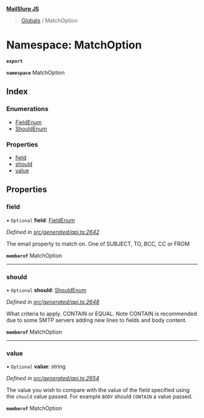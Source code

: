 **[MailSlurp JS](../README.md)**

> [Globals](../README.md) / MatchOption

# Namespace: MatchOption

**`export`** 

**`namespace`** MatchOption

## Index

### Enumerations

* [FieldEnum](../enums/matchoption.fieldenum.md)
* [ShouldEnum](../enums/matchoption.shouldenum.md)

### Properties

* [field](matchoption.md#field)
* [should](matchoption.md#should)
* [value](matchoption.md#value)

## Properties

### field

• `Optional` **field**: [FieldEnum](../enums/matchoption.fieldenum.md)

*Defined in [src/generated/api.ts:2642](https://github.com/mailslurp/mailslurp-client/blob/67ec74c/src/generated/api.ts#L2642)*

The email property to match on. One of SUBJECT, TO, BCC, CC or FROM

**`memberof`** MatchOption

___

### should

• `Optional` **should**: [ShouldEnum](../enums/matchoption.shouldenum.md)

*Defined in [src/generated/api.ts:2648](https://github.com/mailslurp/mailslurp-client/blob/67ec74c/src/generated/api.ts#L2648)*

What criteria to apply. CONTAIN or EQUAL. Note CONTAIN is recommended due to some SMTP servers adding new lines to fields and body content.

**`memberof`** MatchOption

___

### value

• `Optional` **value**: string

*Defined in [src/generated/api.ts:2654](https://github.com/mailslurp/mailslurp-client/blob/67ec74c/src/generated/api.ts#L2654)*

The value you wish to compare with the value of the field specified using the `should` value passed. For example `BODY` should `CONTAIN` a value passed.

**`memberof`** MatchOption
